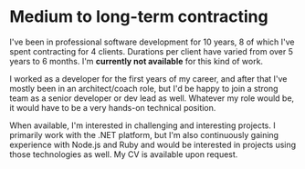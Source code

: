 # Medium to long-term contracting
I've been in professional software development for 10 years, 8 of which I've spent contracting for 4 clients. Durations per client have varied from over 5 years to 6 months. I'm **currently not available** for this kind of work.

I worked as a developer for the first years of my career, and after that I've mostly been in an architect/coach role, but I'd be happy to join a strong team as a senior developer or dev lead as well. Whatever my role would be, it would have to be a very hands-on technical position.

When available, I'm interested in challenging and interesting projects. I primarily work with the .NET platform, but I'm also continuously gaining experience with Node.js and Ruby and would be interested in projects using those technologies as well. My CV is available upon request.